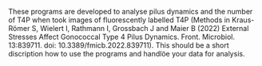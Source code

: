 These programs are developed to analyse pilus dynamics and the number of T4P when took images of fluorescently labelled T4P (Methods in Kraus-Römer S, Wielert I, Rathmann I, Grossbach J and Maier B (2022) External Stresses Affect Gonococcal Type 4 Pilus Dynamics. Front. Microbiol. 13:839711. doi: 10.3389/fmicb.2022.839711). 
This should be a short discription how to use the programs and handlöe your data for analysis. 
